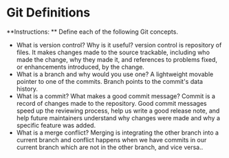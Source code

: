 # Git Definitions

**Instructions: ** Define each of the following Git concepts.

* What is version control?  Why is it useful?
version control is repository of files. It makes changes made to the source trackable, including who made the change, why they made it, and references to problems fixed, or enhancements introduced, by the change.
* What is a branch and why would you use one?
A lightweight movable pointer to one of the commits. Branch points to the commit's data history.
* What is a commit? What makes a good commit message?
Commit is a record of changes made to the repository. Good commit messages speed up the reviewing process, help us write a good release note, and help future maintainers understand why changes were made and why a specific feature was added.
* What is a merge conflict?
Merging is integrating the other branch into a current branch and conflict happens when we have commits in our current branch which are not in the other branch, and vice versa..